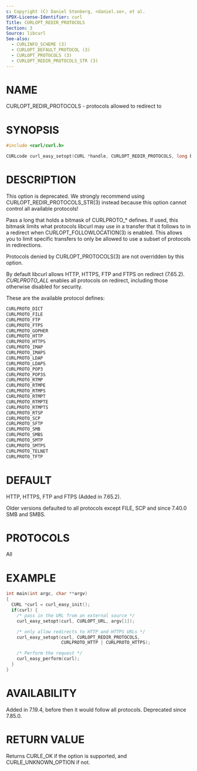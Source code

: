 ```yaml
---
c: Copyright (C) Daniel Stenberg, <daniel.se>, et al.
SPDX-License-Identifier: curl
Title: CURLOPT_REDIR_PROTOCOLS
Section: 3
Source: libcurl
See-also:
  - CURLINFO_SCHEME (3)
  - CURLOPT_DEFAULT_PROTOCOL (3)
  - CURLOPT_PROTOCOLS (3)
  - CURLOPT_REDIR_PROTOCOLS_STR (3)
---
```


# NAME

CURLOPT_REDIR_PROTOCOLS - protocols allowed to redirect to

# SYNOPSIS

~~~c
#include <curl/curl.h>

CURLcode curl_easy_setopt(CURL *handle, CURLOPT_REDIR_PROTOCOLS, long bitmask);
~~~

# DESCRIPTION

This option is deprecated. We strongly recommend using
CURLOPT_REDIR_PROTOCOLS_STR(3) instead because this option cannot
control all available protocols!

Pass a long that holds a bitmask of CURLPROTO_* defines. If used, this bitmask
limits what protocols libcurl may use in a transfer that it follows to in a
redirect when CURLOPT_FOLLOWLOCATION(3) is enabled. This allows you to
limit specific transfers to only be allowed to use a subset of protocols in
redirections.

Protocols denied by CURLOPT_PROTOCOLS(3) are not overridden by this
option.

By default libcurl allows HTTP, HTTPS, FTP and FTPS on redirect (7.65.2).
*CURLPROTO_ALL* enables all protocols on redirect, including those
otherwise disabled for security.

These are the available protocol defines:
~~~c
CURLPROTO_DICT
CURLPROTO_FILE
CURLPROTO_FTP
CURLPROTO_FTPS
CURLPROTO_GOPHER
CURLPROTO_HTTP
CURLPROTO_HTTPS
CURLPROTO_IMAP
CURLPROTO_IMAPS
CURLPROTO_LDAP
CURLPROTO_LDAPS
CURLPROTO_POP3
CURLPROTO_POP3S
CURLPROTO_RTMP
CURLPROTO_RTMPE
CURLPROTO_RTMPS
CURLPROTO_RTMPT
CURLPROTO_RTMPTE
CURLPROTO_RTMPTS
CURLPROTO_RTSP
CURLPROTO_SCP
CURLPROTO_SFTP
CURLPROTO_SMB
CURLPROTO_SMBS
CURLPROTO_SMTP
CURLPROTO_SMTPS
CURLPROTO_TELNET
CURLPROTO_TFTP
~~~

# DEFAULT

HTTP, HTTPS, FTP and FTPS (Added in 7.65.2).

Older versions defaulted to all protocols except FILE, SCP and since 7.40.0
SMB and SMBS.

# PROTOCOLS

All

# EXAMPLE

~~~c
int main(int argc, char **argv)
{
  CURL *curl = curl_easy_init();
  if(curl) {
    /* pass in the URL from an external source */
    curl_easy_setopt(curl, CURLOPT_URL, argv[1]);

    /* only allow redirects to HTTP and HTTPS URLs */
    curl_easy_setopt(curl, CURLOPT_REDIR_PROTOCOLS,
                     CURLPROTO_HTTP | CURLPROTO_HTTPS);

    /* Perform the request */
    curl_easy_perform(curl);
  }
}
~~~

# AVAILABILITY

Added in 7.19.4, before then it would follow all protocols. Deprecated
since 7.85.0.

# RETURN VALUE

Returns CURLE_OK if the option is supported, and CURLE_UNKNOWN_OPTION if not.
